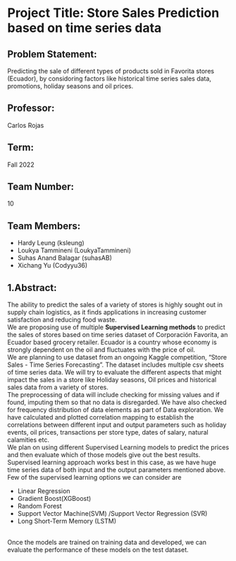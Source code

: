 # Project Title: Store Sales Prediction based on time series data
## Problem Statement:
Predicting the sale of different types of products sold in Favorita stores (Ecuador), by considoring factors like historical time series sales data, promotions, holiday seasons and oil prices.

## Professor: 
Carlos Rojas

## Term: 
Fall 2022

## Team Number: 
10

## Team Members:
- Hardy Leung (ksleung) 
- Loukya Tammineni (LoukyaTammineni)
- Suhas Anand Balagar (suhasAB)
- Xichang Yu (Codyyu36)

## 1.Abstract:

The ability to predict the sales of a variety of stores is highly sought out in supply chain logistics, as it finds applications in increasing customer satisfaction and reducing food waste. <br>
We are proposing use of multiple **Supervised Learning methods** to predict the sales of stores based on time series dataset of Corporación Favorita, an Ecuador based grocery retailer. Ecuador is a country whose economy is strongly dependent on the oil and fluctuates with the price of oil. <br>
We are planning to use dataset from an ongoing Kaggle competition, “Store Sales - Time Series Forecasting”. The dataset includes multiple csv sheets of time series data. We will try to evaluate the different aspects that might impact the sales in a store like Holiday seasons, Oil prices and historical sales data from a variety of stores. <br> 
The preprocessing of data will include checking for missing values and if found, imputing them so that no data is disregarded. We have also checked for frequency distribution of data elements as part of Data exploration. We have calculated and plotted correlation mapping to establish the correlations between different input and output parameters such as holiday events, oil prices, transactions per store type, dates of salary, natural calamities etc.
<br>
We plan on using different Supervised Learning models to predict the prices and then evaluate which of those models give out the best results. Supervised learning approach works best in this case, as we have huge time series data of both input and the output parameters mentioned above.
Few of the supervised learning options we can consider are <br>
- Linear Regression
- Gradient Boost(XGBoost)
- Random Forest
- Support Vector Machine(SVM) /Support Vector Regression (SVR)
- Long Short-Term Memory (LSTM)

<br>
Once the models are trained on training data and developed, we can evaluate the performance of these models on the test dataset.
